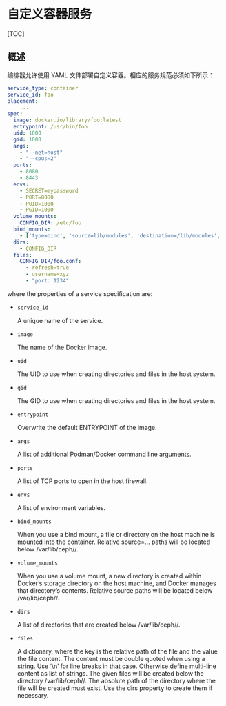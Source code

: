 # 自定义容器服务

[TOC]

## 概述

编排器允许使用 YAML 文件部署自定义容器。相应的服务规范必须如下所示：

```yaml
service_type: container
service_id: foo
placement:
    ...
spec:
  image: docker.io/library/foo:latest
  entrypoint: /usr/bin/foo
  uid: 1000
  gid: 1000
  args:
    - "--net=host"
    - "--cpus=2"
  ports:
    - 8080
    - 8443
  envs:
    - SECRET=mypassword
    - PORT=8080
    - PUID=1000
    - PGID=1000
  volume_mounts:
    CONFIG_DIR: /etc/foo
  bind_mounts:
    - ['type=bind', 'source=lib/modules', 'destination=/lib/modules', 'ro=true']
  dirs:
    - CONFIG_DIR
  files:
    CONFIG_DIR/foo.conf:
      - refresh=true
      - username=xyz
      - "port: 1234"
```

where the properties of a service specification are:

- `service_id`

  A unique name of the service.

- `image`

  The name of the Docker image.

- `uid`

  The UID to use when creating directories and files in the host system.

- `gid`

  The GID to use when creating directories and files in the host system.

- `entrypoint`

  Overwrite the default ENTRYPOINT of the image.

- `args`

  A list of additional Podman/Docker command line arguments.

- `ports`

  A list of TCP ports to open in the host firewall.

- `envs`

  A list of environment variables.

- `bind_mounts`

  When you use a bind mount, a file or directory on the host machine is mounted into the container. Relative source=… paths will be located below /var/lib/ceph/<cluster-fsid>/<daemon-name>.

- `volume_mounts`

  When you use a volume mount, a new directory is created within Docker’s storage directory on the host machine, and Docker manages that directory’s contents. Relative source paths will be located below /var/lib/ceph/<cluster-fsid>/<daemon-name>.

- `dirs`

  A list of directories that are created below /var/lib/ceph/<cluster-fsid>/<daemon-name>.

- `files`

  A dictionary, where the key is the relative path of the file and the value the file content. The content must be double quoted when using a string. Use ‘\n’ for line breaks in that case. Otherwise define multi-line content as list of strings. The given files will be created below the directory /var/lib/ceph/<cluster-fsid>/<daemon-name>. The absolute path of the directory where the file will be created must exist. Use the dirs property to create them if necessary.
